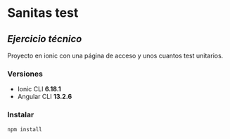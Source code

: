 # Sanitas test
## _Ejercicio técnico_

Proyecto en ionic con una página de acceso y unos cuantos test unitarios.

### Versiones

- Ionic CLI **6.18.1**
- Angular CLI **13.2.6**

### Instalar

```
npm install
```
